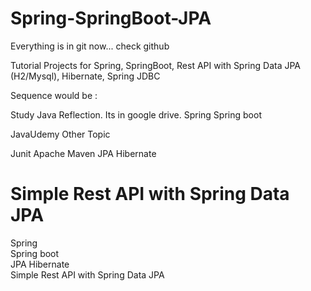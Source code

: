 # Spring-SpringBoot-JPA

Everything is in git now... check github 

Tutorial Projects for Spring, SpringBoot, Rest API with Spring Data JPA (H2/Mysql), Hibernate, Spring JDBC

Sequence would be : 

Study Java Reflection. Its in google drive. 
Spring 
Spring boot

JavaUdemy Other Topic 

Junit
Apache Maven 
JPA Hibernate

Simple Rest API with Spring Data JPA
=======
Spring     
Spring boot     
JPA Hibernate        
Simple Rest API with Spring Data JPA            
